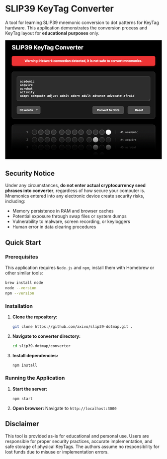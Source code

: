 # SLIP39 KeyTag Converter

A tool for learning SLIP39 mnemonic conversion to dot patterns for KeyTag hardware. This application demonstrates the conversion process and KeyTag layout for **educational purposes** only.

![SLIP39 KeyTag Converter](../docs/images/converter.png)

## Security Notice

Under any circumstances, **do not enter actual cryptocurrency seed phrases into converter**, regardless of how secure your computer is. Mnemonics entered into any electronic device create security risks, including:

- Memory persistence in RAM and browser caches
- Potential exposure through swap files or system dumps  
- Vulnerability to malware, screen recording, or keyloggers
- Human error in data clearing procedures

## Quick Start

### Prerequisites

This application requires `Node.js` and `npm`, install them with Homebrew or other similar tools:

```bash
brew install node
node --version
npm --version
```

### Installation

1. **Clone the repository:**
   ```bash
   git clone https://github.com/axivo/slip39-dotmap.git .
   ```

2. **Navigate to converter directory:**
   ```bash
   cd slip39-dotmap/converter
   ```

3. **Install dependencies:**
   ```bash
   npm install
   ```

### Running the Application

1. **Start the server:**
   ```bash
   npm start
   ```

2. **Open browser:**
   Navigate to `http://localhost:3000`

## Disclaimer

This tool is provided as-is for educational and personal use. Users are responsible for proper security practices, accurate implementation, and safe storage of physical KeyTags. The authors assume no responsibility for lost funds due to misuse or implementation errors.
